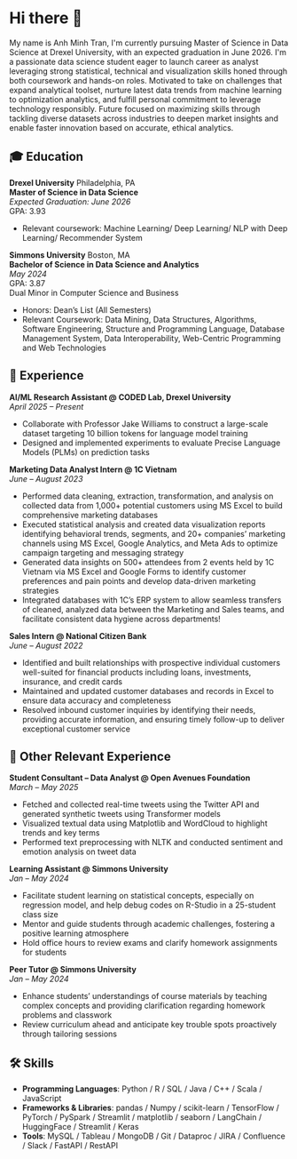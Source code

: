 # Hi there 👋

My name is Anh Minh Tran, I'm currently pursuing Master of Science in Data Science at Drexel University, with an expected graduation in June 2026. I'm a passionate data science student eager to launch career as analyst leveraging strong statistical, technical and visualization skills honed through both coursework and hands-on roles. Motivated to take on challenges that expand analytical toolset, nurture latest data trends from machine learning to optimization analytics, and fulfill personal commitment to leverage technology responsibly. Future focused on maximizing skills through tackling diverse datasets across industries to deepen market insights and enable faster innovation based on accurate, ethical analytics.

## :mortar_board: Education

**Drexel University** 
Philadelphia, PA  
**Master of Science in Data Science**   
*Expected Graduation: June 2026*  
GPA: 3.93
- Relevant coursework: Machine Learning/ Deep Learning/ NLP with Deep Learning/ Recommender System  

**Simmons University** 
Boston, MA  
**Bachelor of Science in Data Science and Analytics**  
*May 2024*  
GPA: 3.87   
Dual Minor in Computer Science and Business  
- Honors: Dean’s List (All Semesters)
- Relevant Coursework: Data Mining, Data Structures, Algorithms, Software Engineering, Structure and Programming Language, Database Management System, Data Interoperability, Web-Centric Programming and Web Technologies  

## :office: Experience

**AI/ML Research Assistant @ CODED Lab, Drexel University**   
*April 2025 – Present*   

- Collaborate with Professor Jake Williams to construct a large-scale dataset targeting 10 billion tokens for language model training
- Designed and implemented experiments to evaluate Precise Language Models (PLMs) on prediction tasks

**Marketing Data Analyst Intern @ 1C Vietnam**  
*June – August 2023*

- Performed data cleaning, extraction, transformation, and analysis on collected data from 1,000+ potential customers using MS
Excel to build comprehensive marketing databases
- Executed statistical analysis and created data visualization reports identifying behavioral trends, segments, and 20+ companies’
marketing channels using MS Excel, Google Analytics, and Meta Ads to optimize campaign targeting and messaging strategy
- Generated data insights on 500+ attendees from 2 events held by 1C Vietnam via MS Excel and Google Forms to identify
customer preferences and pain points and develop data-driven marketing strategies
- Integrated databases with 1C’s ERP system to allow seamless transfers of cleaned, analyzed data between the Marketing and Sales teams, and facilitate consistent data hygiene across departments!

**Sales Intern @ National Citizen Bank**  
 *June – August 2022*
- Identified and built relationships with prospective individual customers well-suited for financial products including loans,
investments, insurance, and credit cards
- Maintained and updated customer databases and records in Excel to ensure data accuracy and completeness
- Resolved inbound customer inquiries by identifying their needs, providing accurate information, and ensuring timely follow-up
to deliver exceptional customer service

## :school: Other Relevant Experience

**Student Consultant – Data Analyst @ Open Avenues Foundation**     
*March – May 2025*   
- Fetched and collected real-time tweets using the Twitter API and generated synthetic tweets using Transformer models
- Visualized textual data using Matplotlib and WordCloud to highlight trends and key terms
- Performed text preprocessing with NLTK and conducted sentiment and emotion analysis on tweet data

**Learning Assistant @ Simmons University**  
*Jan – May 2024*  
- Facilitate student learning on statistical concepts, especially on regression model, and help debug codes on R-Studio in a 25-student class size
- Mentor and guide students through academic challenges, fostering a positive learning atmosphere
- Hold office hours to review exams and clarify homework assignments for students

**Peer Tutor @ Simmons University**  
*Jan – May 2024*
- Enhance students’ understandings of course materials by teaching complex concepts and providing clarification regarding homework problems and classwork
- Review curriculum ahead and anticipate key trouble spots proactively through tailoring sessions

## 🛠 Skills

- **Programming Languages**: Python / R / SQL / Java / C++ / Scala / JavaScript
- **Frameworks & Libraries**: pandas / Numpy / scikit-learn / TensorFlow / PyTorch / PySpark / Streamlit / matplotlib / seaborn /
LangChain / HuggingFace / Streamlit / Keras
- **Tools**: MySQL / Tableau / MongoDB / Git / Dataproc / JIRA / Confluence / Slack / FastAPI / RestAPI





